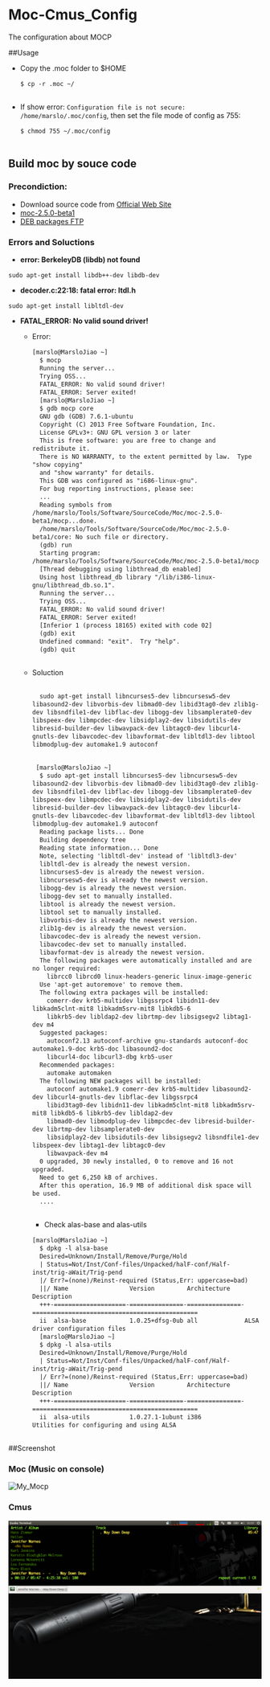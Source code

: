 Moc-Cmus_Config
===============

The configuration about MOCP

##Usage
- Copy the .moc folder to $HOME
    <pre><code>$ cp -r .moc ~/
    </code></pre>
- If show error: `Configuration file is not secure: /home/marslo/.moc/config`, then set the file mode of config as 755:
    <pre><code>$ chmod 755 ~/.moc/config
    </code></pre>

## Build moc by souce code
### Precondiction:
- Download source code from [Official Web Site](http://moc.daper.net/download)
- [moc-2.5.0-beta1](http://ftp.daper.net/pub/soft/moc/unstable/moc-2.5.0-beta1.tar.bz2)
- [DEB packages FTP](http://ftp.de.debian.org/pub/debian/pool/main/m/moc/)

### Errors and Soluctions
- **error: BerkeleyDB (libdb) not found**
<pre><code>sudo apt-get install libdb++-dev libdb-dev
</code></pre>
- **decoder.c:22:18: fatal error: ltdl.h**
<pre><code>sudo apt-get install libltdl-dev
</code></pre>
- **FATAL_ERROR: No valid sound driver!**
    - Error:
        <pre><code>[marslo@MarsloJiao ~]
        $ mocp
        Running the server...
        Trying OSS...
        FATAL_ERROR: No valid sound driver!
        FATAL_ERROR: Server exited!
        [marslo@MarsloJiao ~]
        $ gdb mocp core
        GNU gdb (GDB) 7.6.1-ubuntu
        Copyright (C) 2013 Free Software Foundation, Inc.
        License GPLv3+: GNU GPL version 3 or later <http://gnu.org/licenses/gpl.html>
        This is free software: you are free to change and redistribute it.
        There is NO WARRANTY, to the extent permitted by law.  Type "show copying"
        and "show warranty" for details.
        This GDB was configured as "i686-linux-gnu".
        For bug reporting instructions, please see:
        <http://www.gnu.org/software/gdb/bugs/>...
        Reading symbols from /home/marslo/Tools/Software/SourceCode/Moc/moc-2.5.0-beta1/mocp...done.
        /home/marslo/Tools/Software/SourceCode/Moc/moc-2.5.0-beta1/core: No such file or directory.
        (gdb) run
        Starting program: /home/marslo/Tools/Software/SourceCode/Moc/moc-2.5.0-beta1/mocp
        [Thread debugging using libthread_db enabled]
        Using host libthread_db library "/lib/i386-linux-gnu/libthread_db.so.1".
        Running the server...
        Trying OSS...
        FATAL_ERROR: No valid sound driver!
        FATAL_ERROR: Server exited!
        [Inferior 1 (process 18165) exited with code 02]
        (gdb) exit
        Undefined command: "exit".  Try "help".
        (gdb) quit
        </code></pre>

    - Soluction
        <pre><code>
        sudo apt-get install libncurses5-dev libncursesw5-dev libasound2-dev libvorbis-dev libmad0-dev libid3tag0-dev zlib1g-dev libsndfile1-dev libflac-dev libogg-dev libsamplerate0-dev libspeex-dev libmpcdec-dev libsidplay2-dev libsidutils-dev libresid-builder-dev libwavpack-dev libtagc0-dev libcurl4-gnutls-dev libavcodec-dev libavformat-dev libltdl3-dev libtool libmodplug-dev automake1.9 autoconf
        </code></pre>

        <pre><code> [marslo@MarsloJiao ~]
        $ sudo apt-get install libncurses5-dev libncursesw5-dev libasound2-dev libvorbis-dev libmad0-dev libid3tag0-dev zlib1g-dev libsndfile1-dev libflac-dev libogg-dev libsamplerate0-dev libspeex-dev libmpcdec-dev libsidplay2-dev libsidutils-dev libresid-builder-dev libwavpack-dev libtagc0-dev libcurl4-gnutls-dev libavcodec-dev libavformat-dev libltdl3-dev libtool libmodplug-dev automake1.9 autoconf
        Reading package lists... Done
        Building dependency tree
        Reading state information... Done
        Note, selecting 'libltdl-dev' instead of 'libltdl3-dev'
        libltdl-dev is already the newest version.
        libncurses5-dev is already the newest version.
        libncursesw5-dev is already the newest version.
        libogg-dev is already the newest version.
        libogg-dev set to manually installed.
        libtool is already the newest version.
        libtool set to manually installed.
        libvorbis-dev is already the newest version.
        zlib1g-dev is already the newest version.
        libavcodec-dev is already the newest version.
        libavcodec-dev set to manually installed.
        libavformat-dev is already the newest version.
        The following packages were automatically installed and are no longer required:
          librcc0 librcd0 linux-headers-generic linux-image-generic
        Use 'apt-get autoremove' to remove them.
        The following extra packages will be installed:
          comerr-dev krb5-multidev libgssrpc4 libidn11-dev libkadm5clnt-mit8 libkadm5srv-mit8 libkdb5-6
          libkrb5-dev libldap2-dev librtmp-dev libsigsegv2 libtag1-dev m4
        Suggested packages:
          autoconf2.13 autoconf-archive gnu-standards autoconf-doc automake1.9-doc krb5-doc libasound2-doc
          libcurl4-doc libcurl3-dbg krb5-user
        Recommended packages:
          automake automaken
        The following NEW packages will be installed:
          autoconf automake1.9 comerr-dev krb5-multidev libasound2-dev libcurl4-gnutls-dev libflac-dev libgssrpc4
          libid3tag0-dev libidn11-dev libkadm5clnt-mit8 libkadm5srv-mit8 libkdb5-6 libkrb5-dev libldap2-dev
          libmad0-dev libmodplug-dev libmpcdec-dev libresid-builder-dev librtmp-dev libsamplerate0-dev
          libsidplay2-dev libsidutils-dev libsigsegv2 libsndfile1-dev libspeex-dev libtag1-dev libtagc0-dev
          libwavpack-dev m4
        0 upgraded, 30 newly installed, 0 to remove and 16 not upgraded.
        Need to get 6,250 kB of archives.
        After this operation, 16.9 MB of additional disk space will be used.
        ....
        </code></pre>
        - Check alas-base and alas-utils
        <pre><code>[marslo@MarsloJiao ~]
        $ dpkg -l alsa-base
        Desired=Unknown/Install/Remove/Purge/Hold
        | Status=Not/Inst/Conf-files/Unpacked/halF-conf/Half-inst/trig-aWait/Trig-pend
        |/ Err?=(none)/Reinst-required (Status,Err: uppercase=bad)
        ||/ Name                 Version         Architecture    Description
        +++-====================-===============-===============-==============================================
        ii  alsa-base            1.0.25+dfsg-0ub all             ALSA driver configuration files
        [marslo@MarsloJiao ~]
        $ dpkg -l alsa-utils
        Desired=Unknown/Install/Remove/Purge/Hold
        | Status=Not/Inst/Conf-files/Unpacked/halF-conf/Half-inst/trig-aWait/Trig-pend
        |/ Err?=(none)/Reinst-required (Status,Err: uppercase=bad)
        ||/ Name                 Version         Architecture    Description
        +++-====================-===============-===============-==============================================
        ii  alsa-utils           1.0.27.1-1ubunt i386            Utilities for configuring and using ALSA
        </code></pre>

##Screenshot
### Moc (Music on console)
![My_Mocp](https://github.com/Marslo/Moc_Cmus-Config/blob/master/screenshots/mocp.png?raw=true)

### Cmus
![My_Cmus](https://github.com/Marslo/Moc-Cmus_Config/blob/master/screenshots/cmus2.png?raw=true)
